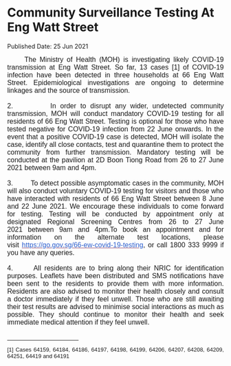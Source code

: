 <html>
    <meta http-equiv="Content-Type" content="text/html; charset=utf-8"/>
    <meta charset="utf-8"/>
    <title>Community Surveillance Testing At Eng Watt Street</title>
    <body><h1>Community Surveillance Testing At Eng Watt Street</h1>
    <p>Published Date: 25 Jun 2021</p> <p class="Default" style="margin: 0cm; font-family: Arial, sans-serif; text-align: justify;"><span style="font-family: Arial;"><span style="font-size: 16px;">&nbsp; &nbsp; &nbsp;The Ministry of Health (MOH) is investigating likely COVID-19 transmission at Eng Watt Street. So far, 13 cases [1]&nbsp;of COVID-19 infection have been detected in three households at 66 Eng Watt Street.&nbsp;<span>Epidemiological investigations are ongoing to determine linkages and the source of transmission.<br><br></span></span></span><span style="font-family: Arial; font-size: 16px;">2.&nbsp;&nbsp;&nbsp;&nbsp;&nbsp;&nbsp;&nbsp;&nbsp;&nbsp;In&nbsp;order to disrupt any wider, undetected community transmission, MOH&nbsp;will conduct mandatory&nbsp;COVID-19&nbsp;testing for all residents of 66 Eng Watt Street.&nbsp;Testing is optional for those who have tested negative for COVID-19 infection from 22 June onwards. In the event that a positive&nbsp;COVID-19&nbsp;case is detected, MOH will isolate the case, identify all close contacts, test and quarantine them to protect the community from further transmission.&nbsp;Mandatory testing will be conducted at the pavilion at 2D Boon Tiong Road from 26 to 27 June 2021 between 9am and 4pm.<br><br></span><span style="font-family: Arial; font-size: 16px;">3.&nbsp;&nbsp;&nbsp;&nbsp;&nbsp;&nbsp;&nbsp;&nbsp;&nbsp;To detect possible asymptomatic cases in the community, MOH will also conduct voluntary COVID-19 testing for visitors and those who have interacted with residents of&nbsp;66 Eng Watt Street&nbsp;</span><span style="font-family: Arial; font-size: 16px;">between 8 June and 22 June 2021. We encourage these individuals to come forward for testing.&nbsp;</span><span style="font-family: Arial; font-size: 16px;">Testing will be conducted by appointment only at designated Regional Screening Centres from&nbsp;26 to 27 June 2021&nbsp;between 9am and 4pm.To book an appointment and for information on the alternate test locations, please visit&nbsp;</span><a href="https://go.gov.sg/66-ew-covid-19-testing" style="font-family: Arial; font-size: 16px; color: rgb(149, 79, 114);" title="" class="" target=""><span style="color: rgb(47, 96, 206);">https://go.gov.sg/66-ew-covid-19-testing</span></a><span style="font-family: Arial; font-size: 16px;">,&nbsp;or call 1800 333 9999 if you have any queries.<br><br></span><span style="font-family: Arial; font-size: 16px;">4. &nbsp; &nbsp; &nbsp;All residents are to bring along their NRIC for identification purposes.</span><strong style="font-family: Arial; font-size: 16px;"><span style="color: rgb(0, 112, 192);">&nbsp;</span></strong><span style="font-family: Arial; font-size: 16px;">Leaflets have been distributed and SMS notifications have been sent to the residents to provide them with more information. Residents are also advised to monitor their health closely and consult a doctor immediately if they feel unwell. Those who are still awaiting their test results are advised to minimise social interactions as much as possible. They should continue to monitor their health and seek immediate medical attention if they feel unwell.</span></p><div><span style="font-family: Arial; font-size: 16px;"><br clear="all"></span><hr align="left" size="1" width="33%"><div id="ftn1"><p style="margin: 0cm; font-size: 10pt; font-family: &quot;Times New Roman&quot;, serif; text-align: justify;"><span style="font-family: Arial;"><span style="font-size: 13px;">[1] Cases 64159, 64184, 64186, 64197, 64198, 64199, 64206, 64207, 64208, 64209, 64251, 64419 and 64191</span></span></p></div></div></body>
</html>